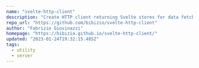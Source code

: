 ```yaml
---
name: "svelte-http-client"
description: "Create HTTP client returning Svelte stores for data fetching."
repo_url: "https://github.com/bibizio/svelte-http-client"
author: "Fabrizio Giovinazzi"
homepage: "https://bibizio.github.io/svelte-http-client/"
updated: "2023-01-24T19:32:15.485Z"
tags: 
  - utility
  - server
---
```

